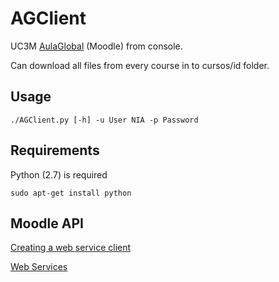 AGClient
========

UC3M [AulaGlobal](http://aulaglobal.uc3m.es) (Moodle) from console.

Can download all files from every course in to cursos/id folder.

Usage
----------------------
```
./AGClient.py [-h] -u User NIA -p Password
```

Requirements
----------------------
Python (2.7) is required

```
sudo apt-get install python
```

Moodle API
----------------------
[Creating a web service client](http://docs.moodle.org/dev/Creating_a_web_service_client)

[Web Services](http://docs.moodle.org/dev/Web_services)
